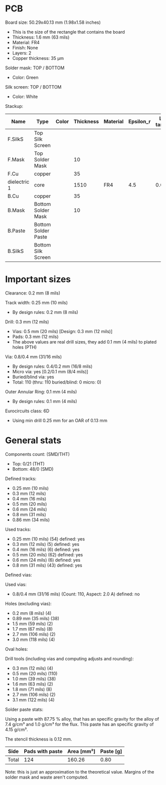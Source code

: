# PCB

Board size: 50.29x40.13 mm (1.98x1.58 inches)

- This is the size of the rectangle that contains the board
- Thickness: 1.6 mm (63 mils)
- Material: FR4
- Finish: None
- Layers: 2
- Copper thickness: 35 µm

Solder mask: TOP / BOTTOM

- Color: Green

Silk screen: TOP / BOTTOM

- Color: White


Stackup:

| Name                 | Type                 | Color            | Thickness | Material        | Epsilon_r | Loss tangent |
|----------------------|----------------------|------------------|-----------|-----------------|-----------|--------------|
| F.SilkS              | Top Silk Screen      |                  |           |                 |           |              |
| F.Mask               | Top Solder Mask      |                  |        10 |                 |           |              |
| F.Cu                 | copper               |                  |        35 |                 |           |              |
| dielectric 1         | core                 |                  |      1510 | FR4             |       4.5 |        0.020 |
| B.Cu                 | copper               |                  |        35 |                 |           |              |
| B.Mask               | Bottom Solder Mask   |                  |        10 |                 |           |              |
| B.Paste              | Bottom Solder Paste  |                  |           |                 |           |              |
| B.SilkS              | Bottom Silk Screen   |                  |           |                 |           |              |

# Important sizes

Clearance: 0.2 mm (8 mils)

Track width: 0.25 mm (10 mils)

- By design rules: 0.2 mm (8 mils)

Drill: 0.3 mm (12 mils)

- Vias: 0.5 mm (20 mils) [Design: 0.3 mm (12 mils)]
- Pads: 0.3 mm (12 mils)
- The above values are real drill sizes, they add 0.1 mm (4 mils) to plated holes (PTH)

Via: 0.8/0.4 mm (31/16 mils)

- By design rules: 0.4/0.2 mm (16/8 mils)
- Micro via: yes [0.2/0.1 mm (8/4 mils)]
- Buried/blind via: yes
- Total: 110 (thru: 110 buried/blind: 0 micro: 0)

Outer Annular Ring: 0.1 mm (4 mils)

- By design rules: 0.1 mm (4 mils)

Eurocircuits class: 6D
- Using min drill 0.25 mm for an OAR of 0.13 mm


# General stats

Components count: (SMD/THT)

- Top: 0/21 (THT)
- Bottom: 48/0 (SMD)

Defined tracks:

- 0.25 mm (10 mils)
- 0.3 mm (12 mils)
- 0.4 mm (16 mils)
- 0.5 mm (20 mils)
- 0.6 mm (24 mils)
- 0.8 mm (31 mils)
- 0.86 mm (34 mils)

Used tracks:

- 0.25 mm (10 mils) (54) defined: yes
- 0.3 mm (12 mils) (5) defined: yes
- 0.4 mm (16 mils) (6) defined: yes
- 0.5 mm (20 mils) (62) defined: yes
- 0.6 mm (24 mils) (6) defined: yes
- 0.8 mm (31 mils) (43) defined: yes

Defined vias:


Used vias:

- 0.8/0.4 mm (31/16 mils) (Count: 110, Aspect: 2.0 A) defined: no

Holes (excluding vias):

- 0.2 mm (8 mils) (4)
- 0.89 mm (35 mils) (38)
- 1.5 mm (59 mils) (2)
- 1.7 mm (67 mils) (8)
- 2.7 mm (106 mils) (2)
- 3.0 mm (118 mils) (4)

Oval holes:


Drill tools (including vias and computing adjusts and rounding):

- 0.3 mm (12 mils) (4)
- 0.5 mm (20 mils) (110)
- 1.0 mm (39 mils) (38)
- 1.6 mm (63 mils) (2)
- 1.8 mm (71 mils) (8)
- 2.7 mm (106 mils) (2)
- 3.1 mm (122 mils) (4)

Solder paste stats:

Using a paste with 87.75 % alloy, that has an specific gravity for the alloy of 7.4 g/cm³
and 1.0 g/cm³ for the flux. This paste has an specific gravity of  4.15 g/cm³.

The stencil thickness is  0.12 mm.

| Side   | Pads with paste | Area [mm²] | Paste [g] |
|--------|-----------------|------------|-----------|
| Total  |             124 |     160.26 |      0.80 |

Note: this is just an approximation to the theoretical value. Margins of the solder mask and waste aren't computed.



